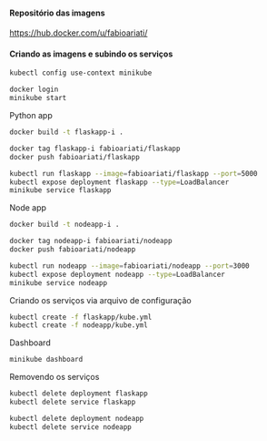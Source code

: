 #### Repositório das imagens
https://hub.docker.com/u/fabioariati/

#### Criando as imagens e subindo os serviços
```bash
kubectl config use-context minikube
```

```bash
docker login
minikube start
```

Python app
```bash
docker build -t flaskapp-i .

docker tag flaskapp-i fabioariati/flaskapp
docker push fabioariati/flaskapp

kubectl run flaskapp --image=fabioariati/flaskapp --port=5000
kubectl expose deployment flaskapp --type=LoadBalancer
minikube service flaskapp
```

Node app
```bash
docker build -t nodeapp-i .

docker tag nodeapp-i fabioariati/nodeapp
docker push fabioariati/nodeapp

kubectl run nodeapp --image=fabioariati/nodeapp --port=3000
kubectl expose deployment nodeapp --type=LoadBalancer
minikube service nodeapp
```

Criando os serviços via arquivo de configuração
```bash
kubectl create -f flaskapp/kube.yml
kubectl create -f nodeapp/kube.yml
```

Dashboard
```bash
minikube dashboard
```

Removendo os serviços
```bash
kubectl delete deployment flaskapp
kubectl delete service flaskapp

kubectl delete deployment nodeapp
kubectl delete service nodeapp

```